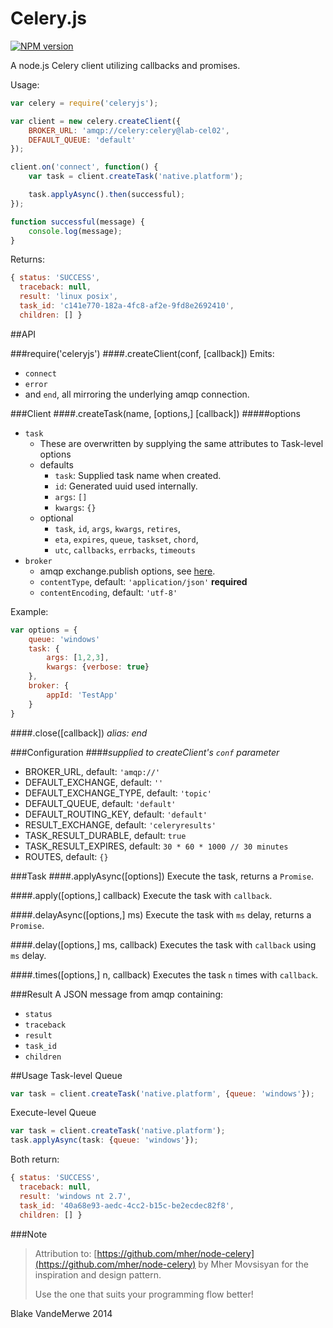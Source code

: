 Celery.js
=============
[![NPM version](https://badge.fury.io/js/celeryjs.svg)](http://badge.fury.io/js/celeryjs)

A node.js Celery client utilizing callbacks and promises.

Usage:
```javascript
var celery = require('celeryjs');

var client = new celery.createClient({
	BROKER_URL: 'amqp://celery:celery@lab-cel02',
	DEFAULT_QUEUE: 'default'
});

client.on('connect', function() {
	var task = client.createTask('native.platform');

	task.applyAsync().then(successful);
});

function successful(message) {
	console.log(message);
}
```

Returns:
```javascript
{ status: 'SUCCESS',
  traceback: null,
  result: 'linux posix',
  task_id: 'c141e770-182a-4fc8-af2e-9fd8e2692410',
  children: [] }
```

##API

###require('celeryjs')
####.createClient(conf, [callback])
Emits:
- `connect`
- `error` 
- and `end`, all mirroring the underlying amqp connection.

###Client
####.createTask(name, [options,] [callback])
#####options
- `task`
	- These are overwritten by supplying the same attributes to Task-level options
	- defaults
		- `task`: Supplied task name when created.
		- `id`: Generated uuid used internally.
		- `args`: `[]`
		- `kwargs`: `{}`
	- optional
		- `task`, `id`, `args`, `kwargs`, `retires`, 
		- `eta`, `expires`, `queue`, `taskset`, `chord`, 
		- `utc`, `callbacks`, `errbacks`, `timeouts`
- `broker`
	- amqp exchange.publish options, see [here](https://github.com/postwait/node-amqp#exchangepublishroutingkey-message-options-callback).
	- `contentType`, default: `'application/json'` **required**
	- `contentEncoding`, default: `'utf-8'`

Example:
```javascript
var options = {
	queue: 'windows'
	task: {
		args: [1,2,3],
		kwargs: {verbose: true}
	},
	broker: {
		appId: 'TestApp'
	}
}
```

####.close([callback]) *alias: end*


###Configuration
####*supplied to createClient's `conf` parameter*
- BROKER_URL, default: `'amqp://'`
- DEFAULT_EXCHANGE, default: `''`
- DEFAULT_EXCHANGE_TYPE, default: `'topic'`
- DEFAULT_QUEUE, default: `'default'`
- DEFAULT_ROUTING_KEY, default: `'default'`
- RESULT_EXCHANGE, default: `'celeryresults'`
- TASK_RESULT_DURABLE, default: `true`
- TASK_RESULT_EXPIRES, default: `30 * 60 * 1000 // 30 minutes`
- ROUTES, default: `{}`

###Task
####.applyAsync([options])
Execute the task, returns a `Promise`.

####.apply([options,] callback)
Execute the task with `callback`.

####.delayAsync([options,] ms)
Execute the task with `ms` delay, returns a `Promise`.

####.delay([options,] ms, callback)
Executes the task with `callback` using `ms` delay.

####.times([options,] n, callback)
Executes the task `n` times with `callback`.

###Result
A JSON message from amqp containing:
- `status`
- `traceback`
- `result`
- `task_id`
- `children`

##Usage
Task-level Queue
```Javascript
var task = client.createTask('native.platform', {queue: 'windows'});
```

Execute-level Queue
```Javascript
var task = client.createTask('native.platform');
task.applyAsync(task: {queue: 'windows'});
```

Both return:
```javascript
{ status: 'SUCCESS',
  traceback: null,
  result: 'windows nt 2.7',
  task_id: '40a68e93-aedc-4cc2-b15c-be2ecdec82f8',
  children: [] }
```


###Note
> Attribution to: [https://github.com/mher/node-celery](https://github.com/mher/node-celery) by Mher Movsisyan for the inspiration and design pattern.
> 
> Use the one that suits your programming flow better!

Blake VandeMerwe 2014